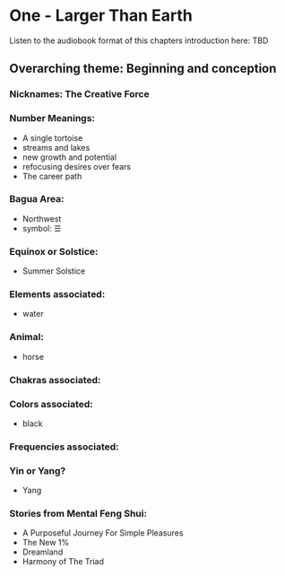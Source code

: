 # One - Larger Than Earth

Listen to the audiobook format of this chapters introduction here: TBD

## Overarching theme: Beginning and conception

### Nicknames: The Creative Force

### Number Meanings:

- A single tortoise
- streams and lakes
- new growth and potential
- refocusing desires over fears
- The career path

### Bagua Area:
- Northwest
- symbol: ☰

### Equinox or Solstice:
- Summer Solstice
### Elements associated:
- water

### Animal:
- horse
### Chakras associated:

### Colors associated:
- black

### Frequencies associated:
### Yin or Yang?
- Yang
### Stories from Mental Feng Shui:

- A Purposeful Journey For Simple Pleasures
- The New 1%
- Dreamland
- Harmony of The Triad
